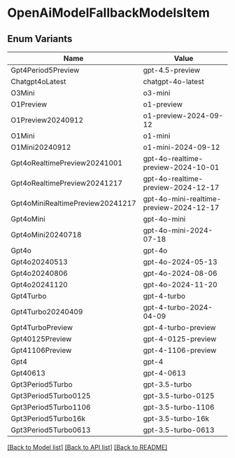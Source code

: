 # OpenAiModelFallbackModelsItem

## Enum Variants

| Name | Value |
|---- | -----|
| Gpt4Period5Preview | gpt-4.5-preview |
| Chatgpt4oLatest | chatgpt-4o-latest |
| O3Mini | o3-mini |
| O1Preview | o1-preview |
| O1Preview20240912 | o1-preview-2024-09-12 |
| O1Mini | o1-mini |
| O1Mini20240912 | o1-mini-2024-09-12 |
| Gpt4oRealtimePreview20241001 | gpt-4o-realtime-preview-2024-10-01 |
| Gpt4oRealtimePreview20241217 | gpt-4o-realtime-preview-2024-12-17 |
| Gpt4oMiniRealtimePreview20241217 | gpt-4o-mini-realtime-preview-2024-12-17 |
| Gpt4oMini | gpt-4o-mini |
| Gpt4oMini20240718 | gpt-4o-mini-2024-07-18 |
| Gpt4o | gpt-4o |
| Gpt4o20240513 | gpt-4o-2024-05-13 |
| Gpt4o20240806 | gpt-4o-2024-08-06 |
| Gpt4o20241120 | gpt-4o-2024-11-20 |
| Gpt4Turbo | gpt-4-turbo |
| Gpt4Turbo20240409 | gpt-4-turbo-2024-04-09 |
| Gpt4TurboPreview | gpt-4-turbo-preview |
| Gpt40125Preview | gpt-4-0125-preview |
| Gpt41106Preview | gpt-4-1106-preview |
| Gpt4 | gpt-4 |
| Gpt40613 | gpt-4-0613 |
| Gpt3Period5Turbo | gpt-3.5-turbo |
| Gpt3Period5Turbo0125 | gpt-3.5-turbo-0125 |
| Gpt3Period5Turbo1106 | gpt-3.5-turbo-1106 |
| Gpt3Period5Turbo16k | gpt-3.5-turbo-16k |
| Gpt3Period5Turbo0613 | gpt-3.5-turbo-0613 |


[[Back to Model list]](../README.md#documentation-for-models) [[Back to API list]](../README.md#documentation-for-api-endpoints) [[Back to README]](../README.md)


